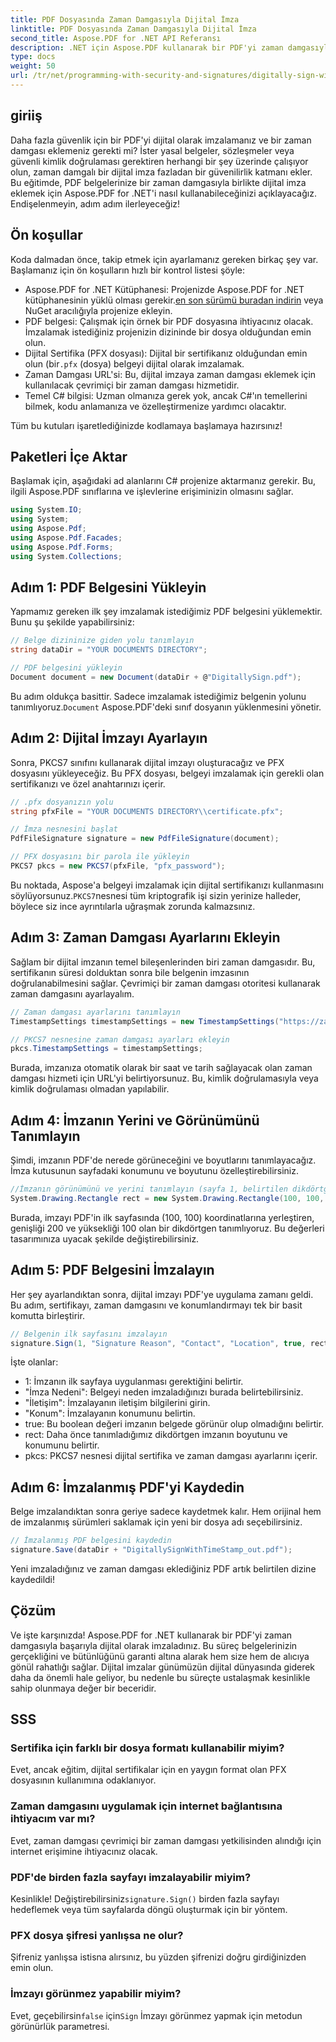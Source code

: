 ```yaml
---
title: PDF Dosyasında Zaman Damgasıyla Dijital İmza
linktitle: PDF Dosyasında Zaman Damgasıyla Dijital İmza
second_title: Aspose.PDF for .NET API Referansı
description: .NET için Aspose.PDF kullanarak bir PDF'yi zaman damgasıyla dijital olarak nasıl imzalayacağınızı öğrenin. Bu adım adım kılavuz ön koşulları, sertifika kurulumunu, zaman damgasını ve daha fazlasını kapsar.
type: docs
weight: 50
url: /tr/net/programming-with-security-and-signatures/digitally-sign-with-time-stamp/
---
```

## giriiş

Daha fazla güvenlik için bir PDF'yi dijital olarak imzalamanız ve bir zaman damgası eklemeniz gerekti mi? İster yasal belgeler, sözleşmeler veya güvenli kimlik doğrulaması gerektiren herhangi bir şey üzerinde çalışıyor olun, zaman damgalı bir dijital imza fazladan bir güvenilirlik katmanı ekler. Bu eğitimde, PDF belgelerinize bir zaman damgasıyla birlikte dijital imza eklemek için Aspose.PDF for .NET'i nasıl kullanabileceğinizi açıklayacağız. Endişelenmeyin, adım adım ilerleyeceğiz!

## Ön koşullar

Koda dalmadan önce, takip etmek için ayarlamanız gereken birkaç şey var. Başlamanız için ön koşulların hızlı bir kontrol listesi şöyle:

-  Aspose.PDF for .NET Kütüphanesi: Projenizde Aspose.PDF for .NET kütüphanesinin yüklü olması gerekir.[en son sürümü buradan indirin](https://releases.aspose.com/pdf/net/) veya NuGet aracılığıyla projenize ekleyin.
- PDF belgesi: Çalışmak için örnek bir PDF dosyasına ihtiyacınız olacak. İmzalamak istediğiniz projenizin dizininde bir dosya olduğundan emin olun.
-  Dijital Sertifika (PFX dosyası): Dijital bir sertifikanız olduğundan emin olun (bir`.pfx` (dosya) belgeyi dijital olarak imzalamak.
- Zaman Damgası URL'si: Bu, dijital imzaya zaman damgası eklemek için kullanılacak çevrimiçi bir zaman damgası hizmetidir. 
- Temel C# bilgisi: Uzman olmanıza gerek yok, ancak C#'ın temellerini bilmek, kodu anlamanıza ve özelleştirmenize yardımcı olacaktır.

Tüm bu kutuları işaretlediğinizde kodlamaya başlamaya hazırsınız!

## Paketleri İçe Aktar

Başlamak için, aşağıdaki ad alanlarını C# projenize aktarmanız gerekir. Bu, ilgili Aspose.PDF sınıflarına ve işlevlerine erişiminizin olmasını sağlar.

```csharp
using System.IO;
using System;
using Aspose.Pdf;
using Aspose.Pdf.Facades;
using Aspose.Pdf.Forms;
using System.Collections;
```

## Adım 1: PDF Belgesini Yükleyin

Yapmamız gereken ilk şey imzalamak istediğimiz PDF belgesini yüklemektir. Bunu şu şekilde yapabilirsiniz:

```csharp
// Belge dizininize giden yolu tanımlayın
string dataDir = "YOUR DOCUMENTS DIRECTORY";

// PDF belgesini yükleyin
Document document = new Document(dataDir + @"DigitallySign.pdf");
```

 Bu adım oldukça basittir. Sadece imzalamak istediğimiz belgenin yolunu tanımlıyoruz.`Document` Aspose.PDF'deki sınıf dosyanın yüklenmesini yönetir.

## Adım 2: Dijital İmzayı Ayarlayın

Sonra, PKCS7 sınıfını kullanarak dijital imzayı oluşturacağız ve PFX dosyasını yükleyeceğiz. Bu PFX dosyası, belgeyi imzalamak için gerekli olan sertifikanızı ve özel anahtarınızı içerir.

```csharp
// .pfx dosyanızın yolu
string pfxFile = "YOUR DOCUMENTS DIRECTORY\\certificate.pfx";

// İmza nesnesini başlat
PdfFileSignature signature = new PdfFileSignature(document);

// PFX dosyasını bir parola ile yükleyin
PKCS7 pkcs = new PKCS7(pfxFile, "pfx_password");
```

 Bu noktada, Aspose'a belgeyi imzalamak için dijital sertifikanızı kullanmasını söylüyorsunuz.`PKCS7`nesnesi tüm kriptografik işi sizin yerinize halleder, böylece siz ince ayrıntılarla uğraşmak zorunda kalmazsınız.

## Adım 3: Zaman Damgası Ayarlarını Ekleyin

Sağlam bir dijital imzanın temel bileşenlerinden biri zaman damgasıdır. Bu, sertifikanın süresi dolduktan sonra bile belgenin imzasının doğrulanabilmesini sağlar. Çevrimiçi bir zaman damgası otoritesi kullanarak zaman damgasını ayarlayalım.

```csharp
// Zaman damgası ayarlarını tanımlayın
TimestampSettings timestampSettings = new TimestampSettings("https://zaman_damganız_url", "kullanıcı:şifre");

// PKCS7 nesnesine zaman damgası ayarları ekleyin
pkcs.TimestampSettings = timestampSettings;
```

Burada, imzanıza otomatik olarak bir saat ve tarih sağlayacak olan zaman damgası hizmeti için URL'yi belirtiyorsunuz. Bu, kimlik doğrulamasıyla veya kimlik doğrulaması olmadan yapılabilir.

## Adım 4: İmzanın Yerini ve Görünümünü Tanımlayın

Şimdi, imzanın PDF'de nerede görüneceğini ve boyutlarını tanımlayacağız. İmza kutusunun sayfadaki konumunu ve boyutunu özelleştirebilirsiniz.

```csharp
//İmzanın görünümünü ve yerini tanımlayın (sayfa 1, belirtilen dikdörtgenle)
System.Drawing.Rectangle rect = new System.Drawing.Rectangle(100, 100, 200, 100);
```

Burada, imzayı PDF'in ilk sayfasında (100, 100) koordinatlarına yerleştiren, genişliği 200 ve yüksekliği 100 olan bir dikdörtgen tanımlıyoruz. Bu değerleri tasarımınıza uyacak şekilde değiştirebilirsiniz.

## Adım 5: PDF Belgesini İmzalayın

Her şey ayarlandıktan sonra, dijital imzayı PDF'ye uygulama zamanı geldi. Bu adım, sertifikayı, zaman damgasını ve konumlandırmayı tek bir basit komutta birleştirir.

```csharp
// Belgenin ilk sayfasını imzalayın
signature.Sign(1, "Signature Reason", "Contact", "Location", true, rect, pkcs);
```

İşte olanlar:
- 1: İmzanın ilk sayfaya uygulanması gerektiğini belirtir.
- "İmza Nedeni": Belgeyi neden imzaladığınızı burada belirtebilirsiniz.
- "İletişim": İmzalayanın iletişim bilgilerini girin.
- "Konum": İmzalayanın konumunu belirtin.
- true: Bu boolean değeri imzanın belgede görünür olup olmadığını belirtir.
- rect: Daha önce tanımladığımız dikdörtgen imzanın boyutunu ve konumunu belirtir.
- pkcs: PKCS7 nesnesi dijital sertifika ve zaman damgası ayarlarını içerir.

## Adım 6: İmzalanmış PDF'yi Kaydedin

Belge imzalandıktan sonra geriye sadece kaydetmek kalır. Hem orijinal hem de imzalanmış sürümleri saklamak için yeni bir dosya adı seçebilirsiniz.

```csharp
// İmzalanmış PDF belgesini kaydedin
signature.Save(dataDir + "DigitallySignWithTimeStamp_out.pdf");
```

Yeni imzaladığınız ve zaman damgası eklediğiniz PDF artık belirtilen dizine kaydedildi!

## Çözüm

Ve işte karşınızda! Aspose.PDF for .NET kullanarak bir PDF'yi zaman damgasıyla başarıyla dijital olarak imzaladınız. Bu süreç belgelerinizin gerçekliğini ve bütünlüğünü garanti altına alarak hem size hem de alıcıya gönül rahatlığı sağlar. Dijital imzalar günümüzün dijital dünyasında giderek daha da önemli hale geliyor, bu nedenle bu süreçte ustalaşmak kesinlikle sahip olunmaya değer bir beceridir.

## SSS

### Sertifika için farklı bir dosya formatı kullanabilir miyim?  
Evet, ancak eğitim, dijital sertifikalar için en yaygın format olan PFX dosyasının kullanımına odaklanıyor.

### Zaman damgasını uygulamak için internet bağlantısına ihtiyacım var mı?  
Evet, zaman damgası çevrimiçi bir zaman damgası yetkilisinden alındığı için internet erişimine ihtiyacınız olacak.

### PDF'de birden fazla sayfayı imzalayabilir miyim?  
 Kesinlikle! Değiştirebilirsiniz`signature.Sign()` birden fazla sayfayı hedeflemek veya tüm sayfalarda döngü oluşturmak için bir yöntem.

### PFX dosya şifresi yanlışsa ne olur?  
Şifreniz yanlışsa istisna alırsınız, bu yüzden şifrenizi doğru girdiğinizden emin olun.

### İmzayı görünmez yapabilir miyim?  
 Evet, geçebilirsin`false` için`Sign` İmzayı görünmez yapmak için metodun görünürlük parametresi.